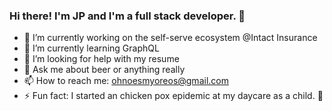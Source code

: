 ### Hi there! I'm JP and I'm a full stack developer. 👋

- 🔭 I’m currently working on the self-serve ecosystem @Intact Insurance
- 🌱 I’m currently learning GraphQL
- 🤔 I’m looking for help with my resume 
- 💬 Ask me about beer or anything really
- 📫 How to reach me: ohnoesmyoreos@gmail.com
- ⚡ Fun fact: I started an chicken pox epidemic at my daycare as a child. 🐔
